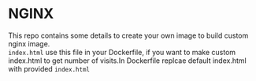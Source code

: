NGINX
===

This repo contains some details to create your own image to build custom nginx image.   
```index.html``` use this file in your Dockerfile, if you want to make custom index.html to get number of visits.In Dockerfile replcae default index.html with provided ```index.html```
